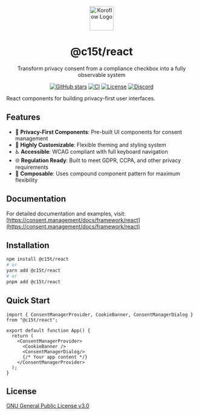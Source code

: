 <div align="center">
   <img src="https://koroflow.com/logo-icon.png" alt="Koroflow Logo" width="64" height="64" />
  <h1>@c15t/react</h1>
  <p>Transform privacy consent from a compliance checkbox into a fully observable system</p>

  [![GitHub stars](https://img.shields.io/github/stars/consent-management?style=flat-square)](https://github.com/koroflow/consent-management)
  [![CI](https://img.shields.io/github/actions/workflow/status/consent-management/ci.yml?style=flat-square)](https://github.com/koroflow/consent-management/actions/workflows/ci.yml)
  [![License](https://img.shields.io/badge/license-GPL--3.0-blue.svg?style=flat-square)](LICENSE)
  [![Discord](https://img.shields.io/discord/1312171102268690493?style=flat-square)](https://discord.gg/koroflow)
</div>

React components for building privacy-first user interfaces.

## Features

- 🎯 **Privacy-First Components**: Pre-built UI components for consent management
- 🎨 **Highly Customizable**: Flexible theming and styling system
- ♿ **Accessible**: WCAG compliant with full keyboard navigation
- 🌐 **Regulation Ready**: Built to meet GDPR, CCPA, and other privacy requirements
- 🔧 **Composable**: Uses compound component pattern for maximum flexibility

## Documentation

For detailed documentation and examples, visit:
[https://consent.management/docs/framework/react](https://consent.management/docs/framework/react)

## Installation

```bash
npm install @c15t/react
# or
yarn add @c15t/react
# or
pnpm add @c15t/react
```

## Quick Start

```tsx
import { ConsentManagerProvider, CookieBanner, ConsentManagerDialog } from "@c15t/react";

export default function App() {
  return (
    <ConsentManagerProvider>
      <CookieBanner />
      <ConsentManagerDialog/>
      {/* Your app content */}
    </ConsentManagerProvider>
  );
}
```

## License

[GNU General Public License v3.0](https://github.com/koroflow/consent-management/blob/main/LICENSE)

